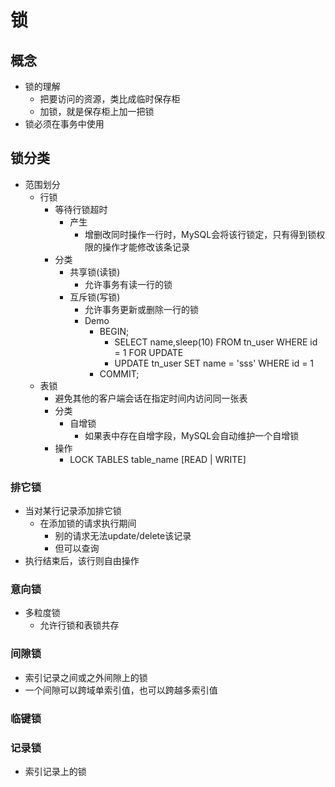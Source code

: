 # 锁
## 概念
- 锁的理解
	- 把要访问的资源，类比成临时保存柜
	- 加锁，就是保存柜上加一把锁
- 锁必须在事务中使用

## 锁分类
- 范围划分
    - 行锁
	    - 等待行锁超时
		    - 产生
			    - 增删改同时操作一行时，MySQL会将该行锁定，只有得到锁权限的操作才能修改该条记录
	    - 分类
	        - 共享锁(读锁)
		        - 允许事务有读一行的锁
	        - 互斥锁(写锁)
		        - 允许事务更新或删除一行的锁
		        - Demo
			        - BEGIN;
						- SELECT name,sleep(10) FROM tn_user WHERE id = 1 FOR UPDATE
						- UPDATE tn_user SET name = 'sss' WHERE id = 1
					- COMMIT;
    - 表锁 
	    - 避免其他的客户端会话在指定时间内访问同一张表
	    - 分类
		    - 自增锁
				- 如果表中存在自增字段，MySQL会自动维护一个自增锁
		- 操作
			- LOCK TABLES table_name [READ | WRITE]

### 排它锁
- 当对某行记录添加排它锁
	- 在添加锁的请求执行期间
		- 别的请求无法update/delete该记录
		- 但可以查询
- 执行结束后，该行则自由操作

### 意向锁
- 多粒度锁
	- 允许行锁和表锁共存

### 间隙锁
- 索引记录之间或之外间隙上的锁
- 一个间隙可以跨域单索引值，也可以跨越多索引值

### 临键锁

### 记录锁
- 索引记录上的锁